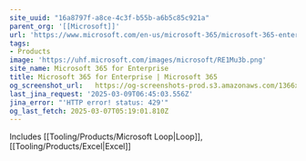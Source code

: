 ```yaml
---
site_uuid: "16a8797f-a8ce-4c3f-b55b-a6b5c85c921a"
parent_org: '[[Microsoft]]'
url: 'https://www.microsoft.com/en-us/microsoft-365/microsoft-365-enterprise'
tags:
- Products
image: 'https://uhf.microsoft.com/images/microsoft/RE1Mu3b.png'
site_name: Microsoft 365 for Enterprise
title: Microsoft 365 for Enterprise | Microsoft 365
og_screenshot_url:   https://og-screenshots-prod.s3.amazonaws.com/1366x768/80/false/428fecd2c2b3d4a9bd30548260a1c1ee91670991b55b0981b1a2e25000539143.jpeg
last_jina_request: '2025-03-09T06:45:03.556Z'
jina_error: "'HTTP error! status: 429'"
og_last_fetch: 2025-03-07T05:19:01.810Z
---
```

Includes [[Tooling/Products/Microsoft Loop|Loop]], [[Tooling/Products/Excel|Excel]]




